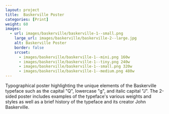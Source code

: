 ```yaml
---
layout: project
title:  Baskerville Poster
categories: [Print]
weight: 60
images:
  - url: images/baskerville/baskerville-1--small.png
    large_url: images/baskerville/baskerville-2--large.jpg
    alt: Baskerville Poster
    border: false
    srcset:
      - images/baskerville/baskerville-1--mini.png 160w
      - images/baskerville/baskerville-1--tiny.png 240w
      - images/baskerville/baskerville-1--small.png 320w
      - images/baskerville/baskerville-1--medium.png 480w
---
```


Typographical poster highlighting the unique elements of the Baskerville typeface such as the capital "Q", lowercase "g", and italic capital "J". The 2-sided poster includes examples of the typeface's various weights and styles as well as a brief history of the typeface and its creator John Baskerville.
